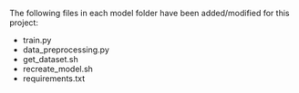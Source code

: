 The following files in each model folder have been added/modified for this project:
- train.py
- data_preprocessing.py
- get_dataset.sh
- recreate_model.sh
- requirements.txt